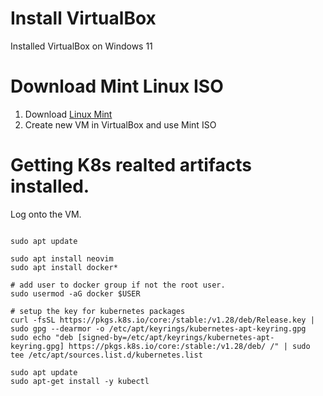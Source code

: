 # Install VirtualBox
Installed VirtualBox on Windows 11

# Download Mint Linux ISO
1. Download [Linux Mint](https://linuxmint.com/edition.php?id=316)
2. Create new VM in VirtualBox and use Mint ISO



# Getting K8s realted artifacts installed.
Log onto the VM.

```shell

sudo apt update

sudo apt install neovim
sudo apt install docker*

# add user to docker group if not the root user.
sudo usermod -aG docker $USER

# setup the key for kubernetes packages
curl -fsSL https://pkgs.k8s.io/core:/stable:/v1.28/deb/Release.key | sudo gpg --dearmor -o /etc/apt/keyrings/kubernetes-apt-keyring.gpg
sudo echo "deb [signed-by=/etc/apt/keyrings/kubernetes-apt-keyring.gpg] https://pkgs.k8s.io/core:/stable:/v1.28/deb/ /" | sudo tee /etc/apt/sources.list.d/kubernetes.list

sudo apt update
sudo apt-get install -y kubectl


```
